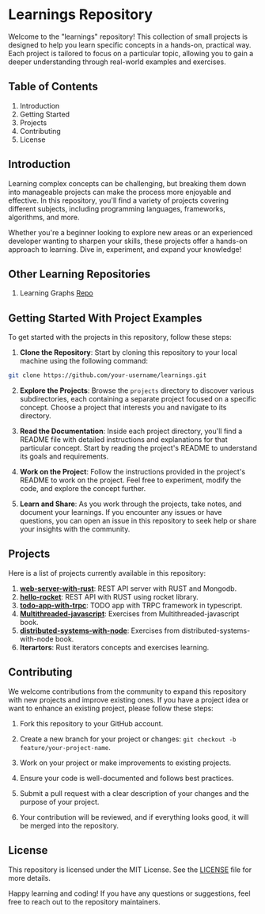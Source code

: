 # Learnings Repository

Welcome to the "learnings" repository! This collection of small projects is designed to help you learn specific concepts in a hands-on, practical way. Each project is tailored to focus on a particular topic, allowing you to gain a deeper understanding through real-world examples and exercises.

## Table of Contents

1. Introduction
2. Getting Started
3. Projects
4. Contributing
5. License

## Introduction

Learning complex concepts can be challenging, but breaking them down into manageable projects can make the process more enjoyable and effective. In this repository, you'll find a variety of projects covering different subjects, including programming languages, frameworks, algorithms, and more.

Whether you're a beginner looking to explore new areas or an experienced developer wanting to sharpen your skills, these projects offer a hands-on approach to learning. Dive in, experiment, and expand your knowledge!

## Other Learning Repositories

1. Learning Graphs [Repo](https://github.com/Neisser/learning-graphs)

## Getting Started With Project Examples

To get started with the projects in this repository, follow these steps:

1. **Clone the Repository**: Start by cloning this repository to your local machine using the following command:

```bash
git clone https://github.com/your-username/learnings.git
```

2. **Explore the Projects**: Browse the `projects` directory to discover various subdirectories, each containing a separate project focused on a specific concept. Choose a project that interests you and navigate to its directory.

3. **Read the Documentation**: Inside each project directory, you'll find a README file with detailed instructions and explanations for that particular concept. Start by reading the project's README to understand its goals and requirements.

4. **Work on the Project**: Follow the instructions provided in the project's README to work on the project. Feel free to experiment, modify the code, and explore the concept further.

5. **Learn and Share**: As you work through the projects, take notes, and document your learnings. If you encounter any issues or have questions, you can open an issue in this repository to seek help or share your insights with the community.

## Projects

Here is a list of projects currently available in this repository:

1. **[web-server-with-rust](https://alejandroaldana99.medium.com/how-to-create-a-rest-api-server-with-rust-and-mongodb-8366860739d4)**: REST API server with RUST and Mongodb.
2. **[hello-rocket](https://rocket.rs/v0.5-rc/guide/getting-started/)**: REST API with RUST using rocket library.
3. **[todo-app-with-trpc](https://trpc.io/docs/quickstart)**: TODO app with TRPC framework in typescript.
4. **[Multithreaded-javascript](https://www.amazon.com/Multithreaded-JavaScript-Concurrency-Beyond-Event/dp/1098104439#:~:text=Multithreaded%20JavaScript%20explores%20the%20various,and%20high%20level%20programming%20patterns.)**: Exercises from Multithreaded-javascript book.
5. **[distributed-systems-with-node](https://www.amazon.com/-/es/Thomas-Hunter-II/dp/1492077291/ref=pd_bxgy_img_d_sccl_1/138-3551009-7848150?pd_rd_w=jOxBu&content-id=amzn1.sym.101c7dca-f8ef-4330-838b-ed6e9ebb9e52&pf_rd_p=101c7dca-f8ef-4330-838b-ed6e9ebb9e52&pf_rd_r=05RXZ13KT1F0R2WQ90KD&pd_rd_wg=W348S&pd_rd_r=5e87d697-f3d5-4bde-b279-9f4671c1eab4&pd_rd_i=1492077291&psc=1)**: 
Exercises from distributed-systems-with-node book.
6. **Iterartors**: Rust iterators concepts and exercises learning.

## Contributing

We welcome contributions from the community to expand this repository with new projects and improve existing ones. If you have a project idea or want to enhance an existing project, please follow these steps:

1. Fork this repository to your GitHub account.

2. Create a new branch for your project or changes: `git checkout -b feature/your-project-name`.

3. Work on your project or make improvements to existing projects.

4. Ensure your code is well-documented and follows best practices.

5. Submit a pull request with a clear description of your changes and the purpose of your project.

6. Your contribution will be reviewed, and if everything looks good, it will be merged into the repository.

## License

This repository is licensed under the MIT License. See the [LICENSE](LICENSE) file for more details.

Happy learning and coding! If you have any questions or suggestions, feel free to reach out to the repository maintainers.
